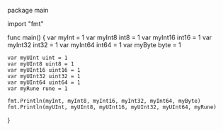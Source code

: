 package main

import "fmt"

func main() {
	var myInt = 1
	var myInt8 int8 = 1
	var myInt16 int16 = 1
	var myInt32 int32 = 1
	var myInt64 int64 = 1
	var myByte byte = 1

	var myUInt uint = 1
	var myUInt8 uint8 = 1
	var myUInt16 uint16 = 1
	var myUInt32 uint32 = 1
	var myUInt64 uint64 = 1
	var myRune rune = 1

	fmt.Println(myInt, myInt8, myInt16, myInt32, myInt64, myByte)
	fmt.Println(myUInt, myUInt8, myUInt16, myUInt32, myUInt64, myRune)
}
